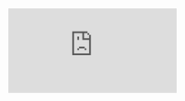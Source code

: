 <div align=center class="aspect-ratio">
    <iframe src="https://player.bilibili.com/player.html?aid={视频的aid}&&page=1&as_wide=1&high_quality=1&danmaku=0" 
    scrolling="no" 
    border="0" 
    frameborder="no" 
    framespacing="0" 
    high_quality=1
    danmaku=1 
    allowfullscreen="true"> 
    </iframe>
</div>